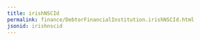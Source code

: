 ```yaml
---
title: irishNSCId
permalink: finance/DebtorFinancialInstitution.irishNSCId.html
jsonid: irishnscid
---
```

